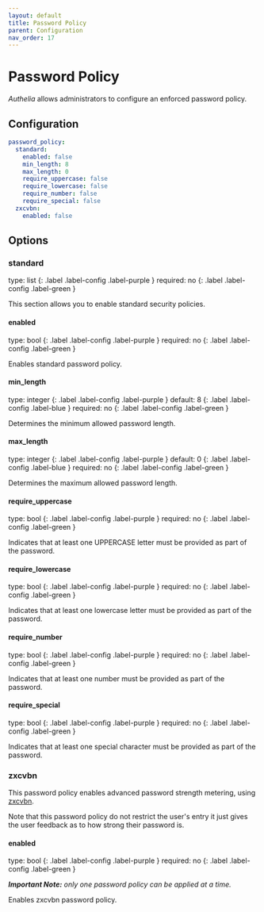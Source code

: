 ```yaml
---
layout: default
title: Password Policy
parent: Configuration
nav_order: 17
---
```


# Password Policy

_Authelia_ allows administrators to configure an enforced password policy.

## Configuration

```yaml
password_policy:
  standard:
    enabled: false
    min_length: 8
    max_length: 0
    require_uppercase: false
    require_lowercase: false
    require_number: false
    require_special: false
  zxcvbn:
    enabled: false
```

## Options

### standard
<div markdown="1">
type: list
{: .label .label-config .label-purple }
required: no
{: .label .label-config .label-green }
</div>

This section allows you to enable standard security policies.

#### enabled
<div markdown="1">
type: bool
{: .label .label-config .label-purple }
required: no
{: .label .label-config .label-green }
</div>

Enables standard password policy.

#### min_length
<div markdown="1">
type: integer
{: .label .label-config .label-purple }
default: 8
{: .label .label-config .label-blue }
required: no
{: .label .label-config .label-green }
</div>

Determines the minimum allowed password length.

#### max_length
<div markdown="1">
type: integer
{: .label .label-config .label-purple }
default: 0
{: .label .label-config .label-blue }
required: no
{: .label .label-config .label-green }
</div>

Determines the maximum allowed password length.

#### require_uppercase
<div markdown="1">
type: bool
{: .label .label-config .label-purple }
required: no
{: .label .label-config .label-green }
</div>

Indicates that at least one UPPERCASE letter must be provided as part of the password.

#### require_lowercase
<div markdown="1">
type: bool
{: .label .label-config .label-purple }
required: no
{: .label .label-config .label-green }
</div>

Indicates that at least one lowercase letter must be provided as part of the password.

#### require_number
<div markdown="1">
type: bool
{: .label .label-config .label-purple }
required: no
{: .label .label-config .label-green }
</div>

Indicates that at least one number must be provided as part of the password.

#### require_special
<div markdown="1">
type: bool
{: .label .label-config .label-purple }
required: no
{: .label .label-config .label-green }
</div>

Indicates that at least one special character must be provided as part of the password.

### zxcvbn

This password policy enables advanced password strength metering, using [zxcvbn](https://github.com/dropbox/zxcvbn).

Note that this password policy do not restrict the user's entry it just gives the user feedback as to how strong their
password is.

#### enabled
<div markdown="1">
type: bool
{: .label .label-config .label-purple }
required: no
{: .label .label-config .label-green }
</div>

_**Important Note:** only one password policy can be applied at a time._

Enables zxcvbn password policy.


